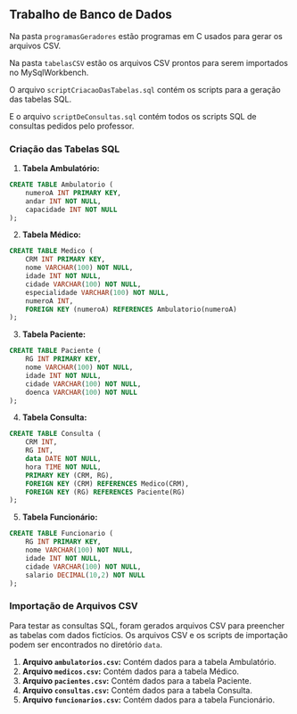 ## Trabalho de Banco de Dados

Na pasta `programasGeradores` estão programas em C usados para gerar os arquivos CSV.

Na pasta `tabelasCSV` estão os arquivos CSV prontos para serem importados no MySqlWorkbench.

O arquivo `scriptCriacaoDasTabelas.sql` contém os scripts para a geração das tabelas SQL.

E o arquivo `scriptDeConsultas.sql` contém todos os scripts SQL de consultas pedidos pelo professor.

### Criação das Tabelas SQL

1. **Tabela Ambulatório:**
   
```sql
CREATE TABLE Ambulatorio (
    numeroA INT PRIMARY KEY,
    andar INT NOT NULL,
    capacidade INT NOT NULL
);
```

2. **Tabela Médico:**
   
```sql
CREATE TABLE Medico (
    CRM INT PRIMARY KEY,
    nome VARCHAR(100) NOT NULL,
    idade INT NOT NULL,
    cidade VARCHAR(100) NOT NULL,
    especialidade VARCHAR(100) NOT NULL,
    numeroA INT,
    FOREIGN KEY (numeroA) REFERENCES Ambulatorio(numeroA)
);
```

3. **Tabela Paciente:**
   
```sql
CREATE TABLE Paciente (
    RG INT PRIMARY KEY,
    nome VARCHAR(100) NOT NULL,
    idade INT NOT NULL,
    cidade VARCHAR(100) NOT NULL,
    doenca VARCHAR(100) NOT NULL
);
```

4. **Tabela Consulta:**
   
```sql
CREATE TABLE Consulta (
    CRM INT,
    RG INT,
    data DATE NOT NULL,
    hora TIME NOT NULL,
    PRIMARY KEY (CRM, RG),
    FOREIGN KEY (CRM) REFERENCES Medico(CRM),
    FOREIGN KEY (RG) REFERENCES Paciente(RG)
);
```

5. **Tabela Funcionário:**
   
```sql
CREATE TABLE Funcionario (
    RG INT PRIMARY KEY,
    nome VARCHAR(100) NOT NULL,
    idade INT NOT NULL,
    cidade VARCHAR(100) NOT NULL,
    salario DECIMAL(10,2) NOT NULL
);
```

### Importação de Arquivos CSV

Para testar as consultas SQL, foram gerados arquivos CSV para preencher as tabelas com dados fictícios. Os arquivos CSV e os scripts de importação podem ser encontrados no diretório `data`.

1. **Arquivo `ambulatorios.csv`:** Contém dados para a tabela Ambulatório.
2. **Arquivo `medicos.csv`:** Contém dados para a tabela Médico.
3. **Arquivo `pacientes.csv`:** Contém dados para a tabela Paciente.
4. **Arquivo `consultas.csv`:** Contém dados para a tabela Consulta.
5. **Arquivo `funcionarios.csv`:** Contém dados para a tabela Funcionário.
